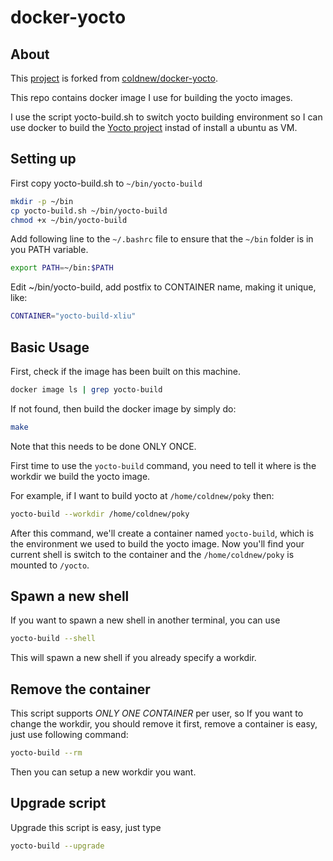 docker-yocto
=================

## About

This [project](https://github.com/seigeweapon/docker-yocto) is forked from [coldnew/docker-yocto](https://github.com/coldnew/docker-yocto).

This repo contains docker image I use for building the yocto images.

I use the script yocto-build.sh to switch yocto building environment so I can use docker to build the [Yocto project](https://www.yoctoproject.org) instad of install a ubuntu as VM.

## Setting up

First copy yocto-build.sh to `~/bin/yocto-build`

```sh
mkdir -p ~/bin
cp yocto-build.sh ~/bin/yocto-build
chmod +x ~/bin/yocto-build
```

Add following line to the `~/.bashrc` file to ensure that the `~/bin` folder is in you PATH variable.

```sh
export PATH=~/bin:$PATH
```

Edit ~/bin/yocto-build, add postfix to CONTAINER name, making it unique, like:
```sh
CONTAINER="yocto-build-xliu"
```

## Basic Usage

First, check if the image has been built on this machine.
```sh
docker image ls | grep yocto-build
```

If not found, then build the docker image by simply do:
```sh
make
```

Note that this needs to be done ONLY ONCE.


First time to use the `yocto-build` command, you need to tell it where is the workdir we build the yocto image.

For example, if I want to build yocto at `/home/coldnew/poky` then:

```sh
yocto-build --workdir /home/coldnew/poky
```

After this command, we'll create a container named `yocto-build`, which is the environment we used to build the yocto image.
Now you'll find your current shell is switch to the container and the `/home/coldnew/poky` is mounted to `/yocto`.

## Spawn a new shell

If you want to spawn a new shell in another terminal, you can use

```sh
yocto-build --shell
```

This will spawn a new shell if you already specify a workdir.

## Remove the container

This script supports *ONLY ONE CONTAINER* per user, so If you want to change the workdir, you should remove it first, remove a container is easy, just use following command:

```sh
yocto-build --rm
```

Then you can setup a new workdir you want.

## Upgrade script

Upgrade this script is easy, just type

```sh
yocto-build --upgrade
```
